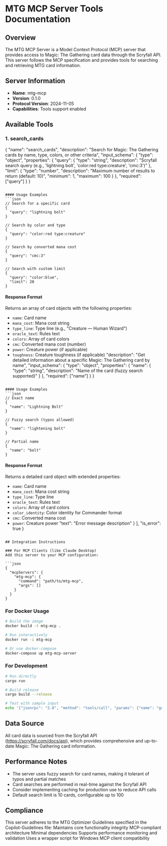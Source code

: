 # MTG MCP Server Tools Documentation

## Overview
The MTG MCP Server is a Model Context Protocol (MCP) server that provides access to Magic: The Gathering card data through the Scryfall API. This server follows the MCP specification and provides tools for searching and retrieving MTG card information.

## Server Information
- **Name**: mtg-mcp
- **Version**: 0.1.0
- **Protocol Version**: 2024-11-05
- **Capabilities**: Tools support enabled

## Available Tools

### 1. search_cards
{
  "name": "search_cards",
  "description": "Search for Magic: The Gathering cards by name, type, colors, or other criteria",
  "input_schema": {
    "type": "object",
    "properties": {
      "query": {
        "type": "string",
        "description": "Scryfall search query (e.g., 'lightning bolt', 'color:red type:creature', 'cmc:3')"
      },
      "limit": {
        "type": "number",
        "description": "Maximum number of results to return (default: 10)",
        "minimum": 1,
        "maximum": 100
      }
    },
    "required": ["query"]
  }
}
```

#### Usage Examples
```json
// Search for a specific card
{
  "query": "lightning bolt"
}

// Search by color and type
{
  "query": "color:red type:creature"
}

// Search by converted mana cost
{
  "query": "cmc:3"
}

// Search with custom limit
{
  "query": "color:blue",
  "limit": 20
}
```

#### Response Format
Returns an array of card objects with the following properties:
- `name`: Card name
- `mana_cost`: Mana cost string
- `type_line`: Type line (e.g., "Creature — Human Wizard")
- `oracle_text`: Rules text
- `colors`: Array of card colors
- `cmc`: Converted mana cost (number)
- `power`: Creature power (if applicable)
- `toughness`: Creature toughness (if applicable)
  "description": "Get detailed information about a specific Magic: The Gathering card by name",
  "input_schema": {
    "type": "object",
    "properties": {
      "name": {
        "type": "string",
        "description": "Name of the card (fuzzy search supported)"
      }
    },
    "required": ["name"]
  }
}
```

#### Usage Examples
```json
// Exact name
{
  "name": "Lightning Bolt"
}

// Fuzzy search (typos allowed)
{
  "name": "lightening bolt"
}

// Partial name
{
  "name": "bolt"
}
```

#### Response Format
Returns a detailed card object with extended properties:
- `name`: Card name
- `mana_cost`: Mana cost string
- `type_line`: Type line
- `oracle_text`: Rules text
- `colors`: Array of card colors
- `color_identity`: Color identity for Commander format
- `cmc`: Converted mana cost
- `power`: Creature power
      "text": "Error message description"
    }
  ],
  "is_error": true
}
```

## Integration Instructions

### For MCP Clients (like Claude Desktop)
Add this server to your MCP configuration:

```json
{
  "mcpServers": {
    "mtg-mcp": {
      "command": "path/to/mtg-mcp",
      "args": []
    }
  }
}
```

### For Docker Usage
```bash
# Build the image
docker build -t mtg-mcp .

# Run interactively
docker run -i mtg-mcp

# Or use docker-compose
docker-compose up mtg-mcp-server
```

### For Development
```bash
# Run directly
cargo run

# Build release
cargo build --release

# Test with sample input
echo '{"jsonrpc": "2.0", "method": "tools/call", "params": {"name": "get_card", "arguments": {"name": "Lightning Bolt"}}, "id": 1}' | ./target/release/mtg-mcp
```

## Data Source
All card data is sourced from the Scryfall API (https://scryfall.com/docs/api), which provides comprehensive and up-to-date Magic: The Gathering card information.

## Performance Notes
- The server uses fuzzy search for card names, making it tolerant of typos and partial matches
- Card searches are performed in real-time against the Scryfall API
- Consider implementing caching for production use to reduce API calls
- Default search limit is 10 cards, configurable up to 100

## Compliance
This server adheres to the MTG Optimizer Guidelines specified in the Copilot-Guidelines file:
 Maintains core functionality integrity
 MCP-compliant architecture
 Minimal dependencies
 Supports performance monitoring and validation
 Uses a wrapper script for Windows MCP client compatibility
